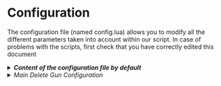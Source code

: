 # Configuration

The configuration file (named config.lua) allows you to modify all the different parameters taken into account within our script. In case of problems with the scripts, first check that you have correctly edited this document

<details>

<summary><em><strong>Content of the configuration file by default</strong></em></summary>

```lua
----------------------------------------------------------------------------------------------------
--                           Madonne Studio © 2023 - All rights reserved                          --
--                                                                                                --
--                                       "DELETE GUN - v.1.0.0"                                   --
--                                                                                                --
--               For any issue with this ressource, please contact us on Discord :                --
--                                                                                                --
--                                  https://discord.gg/nmBAJrFhQB                                 --
--                                                                                                --
--                                    https://madonnestudio.com                                   --
--                                    contact@madonnestudio.com                                   --
--                                                                                                --
----------------------------------------------------------------------------------------------------

CONFIG_DELETE_GUN = {
    -- ace | custom
    -- If you're using the ACE permissions system, you must to give by default the permission madonne.deletegun .
    -- You can edit this permission in the customs.lua file.
    PERMISSION_SYSTEM = "ace",
    
    WEAPON_TO_USE = "WEAPON_RAYCARBINE",
    AUTOMATICALLY_GIVE_WEAPON = true,

    NOTIFICATION_TEXT = "Entity deleted !",
    -- notification | chat | other
    NOTIFICATION_TYPE = "notification",
    notifChatColor = {255,255,255},
}
```

</details>

<details>

<summary><em>Main Delete Gun Configuration</em></summary>

Configure which permission must be used to give access to the delete gun.

```lua
-- ace | custom
-- If you're using the ACE permissions system, you must to give by default the permission madonne.deletegun .
-- You can edit this permission in the customs.lua file.
PERMISSION_SYSTEM = "ace",
```



Select which weapon must be used as Delete Gun, and if you want this wepaon to be given automatically to players able to use it.

<pre class="language-lua"><code class="lang-lua"><strong> WEAPON_TO_USE = "WEAPON_RAYCARBINE",
</strong> AUTOMATICALLY_GIVE_WEAPON = true,
</code></pre>



Whether or not to show a notification above the map when an entity is deleted with the delete gun.

```lua
    NOTIFICATION_TEXT = "Entity deleted !",
    -- notification | chat | other
    NOTIFICATION_TYPE = "notification",
    notifChatColor = {255,255,255},
```

</details>
